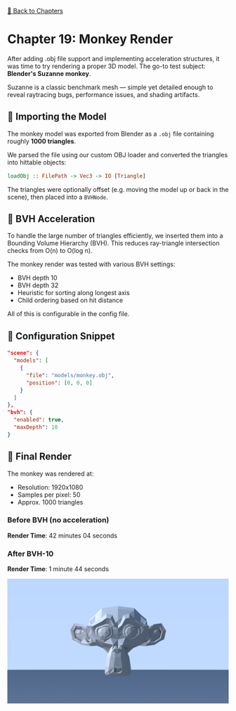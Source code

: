 [🔗 Back to Chapters](/README.md#-chapters)

# Chapter 19: Monkey Render

After adding .obj file support and implementing acceleration structures, it was time to try rendering a proper 3D model. The go-to test subject: **Blender's Suzanne monkey**.

Suzanne is a classic benchmark mesh — simple yet detailed enough to reveal raytracing bugs, performance issues, and shading artifacts.


## 📖 Importing the Model

The monkey model was exported from Blender as a `.obj` file containing roughly **1000 triangles**.

We parsed the file using our custom OBJ loader and converted the triangles into hittable objects:

```haskell
loadObj :: FilePath -> Vec3 -> IO [Triangle]
```

The triangles were optionally offset (e.g. moving the model up or back in the scene), then placed into a `BVHNode`.


## 🚀 BVH Acceleration

To handle the large number of triangles efficiently, we inserted them into a Bounding Volume Hierarchy (BVH). This reduces ray-triangle intersection checks from O(n) to O(log n).

The monkey render was tested with various BVH settings:

- BVH depth 10
- BVH depth 32
- Heuristic for sorting along longest axis
- Child ordering based on hit distance

All of this is configurable in the config file.


## 🔢 Configuration Snippet

```json
"scene": {
  "models": [
    {
      "file": "models/monkey.obj",
      "position": [0, 0, 0]
    }
  ]
},
"bvh": {
  "enabled": true,
  "maxDepth": 10
}
```


## 🎨 Final Render

The monkey was rendered at:

- Resolution: 1920x1080
- Samples per pixel: 50
- Approx. 1000 triangles

### Before BVH (no acceleration)

**Render Time**: 42 minutes 04 seconds

### After BVH-10

**Render Time**: 1 minute 44 seconds

![Rendering the Blender Monkey](./media/19/monkey.png)